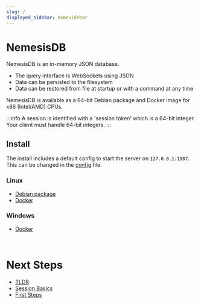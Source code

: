 ```yaml
---
slug: /
displayed_sidebar: homeSidebar
---
```


# NemesisDB

NemesisDB is an in-memory JSON database.

- The query interface is WebSockets using JSON
- Data can be persisted to the filesystem
- Data can be restored from file at startup or with a command at any time

NemesisDB is available as a 64-bit Debian package and Docker image for x86 (Intel/AMD) CPUs.

:::info
A session is identified with a 'session token' which is a 64-bit integer. Your client must handle 64-bit integers.
:::

## Install

The install includes a default config to start the server on `127.0.0.1:1987`. This can be changed in the [config](./home/config) file. 

### Linux
- [Debian package](./home/install/package)
- [Docker](./home/install/docker/linux)

### Windows
- [Docker](./home/install/docker/windows)




<br/>

# Next Steps

- [TLDR](./home/tldr)
- [Session Basics](/tutorials/sessions/what-is-a-session)
- [First Steps](/tutorials/first-steps/setup)

